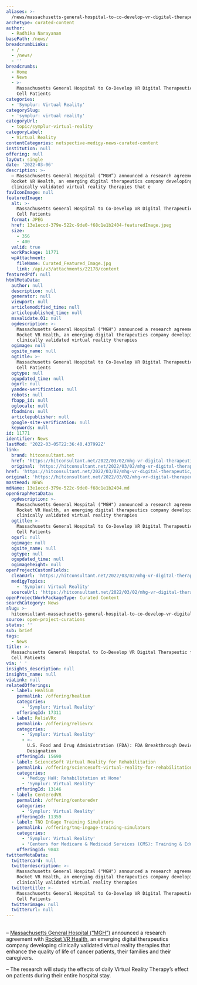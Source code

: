 ```yaml
---
aliases: >-
  /news/massachusetts-general-hospital-to-co-develop-vr-digital-therapeutic-for-stem-cell-patients
archetype: curated-content
author:
  - Radhika Narayanan
basePath: /news/
breadcrumbLinks:
  - /
  - /news/
  - ''
breadcrumbs:
  - Home
  - News
  - >-
    Massachusetts General Hospital to Co-Develop VR Digital Therapeutic for Stem
    Cell Patients
categories:
  - 'Symplur: Virtual Reality'
categorySlug:
  - 'symplur: virtual reality'
categoryUrl:
  - topic/symplur-virtual-reality
categoryLabel:
  - Virtual Reality
contentCategories: netspective-medigy-news-curated-content
institution: null
offering: null
layOut: single
date: '2022-03-06'
description: >-
  – Massachusetts General Hospital (“MGH”) announced a research agreement with
  Rocket VR Health, an emerging digital therapeutics company developing
  clinically validated virtual reality therapies that e
favIconImage: null
featuredImage:
  alt: >-
    Massachusetts General Hospital to Co-Develop VR Digital Therapeutic for Stem
    Cell Patients
  format: JPEG
  href: 13e1eccd-379e-522c-9de0-f68c1e1b2404-featuredImage.jpeg
  size:
    - 356
    - 400
  valid: true
  workPackage: 11771
  wpAttachment:
    fileName: Curated_Featured_Image.jpg
    link: /api/v3/attachments/22178/content
featuredPdf: null
htmlMetaData:
  author: null
  description: null
  generator: null
  viewport: null
  articlemodified_time: null
  articlepublished_time: null
  msvalidate.01: null
  ogdescription: >-
    Massachusetts General Hospital ("MGH") announced a research agreement with
    Rocket VR Health, an emerging digital therapeutics company developing
    clinically validated virtual reality therapies
  ogimage: null
  ogsite_name: null
  ogtitle: >-
    Massachusetts General Hospital to Co-Develop VR Digital Therapeutic for Stem
    Cell Patients
  ogtype: null
  ogupdated_time: null
  ogurl: null
  yandex-verification: null
  robots: null
  fbapp_id: null
  oglocale: null
  fbadmins: null
  articlepublisher: null
  google-site-verification: null
  keywords: null
id: 11771
identifier: News
lastMod: '2022-03-05T22:36:40.437992Z'
link:
  brand: hitconsultant.net
  href: 'https://hitconsultant.net/2022/03/02/mhg-vr-digital-therapeutic/'
  original: 'https://hitconsultant.net/2022/03/02/mhg-vr-digital-therapeutic/'
href: 'https://hitconsultant.net/2022/03/02/mhg-vr-digital-therapeutic/'
original: 'https://hitconsultant.net/2022/03/02/mhg-vr-digital-therapeutic/'
mastHead: NEWS
mdName: 13e1eccd-379e-522c-9de0-f68c1e1b2404.md
openGraphMetaData:
  ogdescription: >-
    Massachusetts General Hospital ("MGH") announced a research agreement with
    Rocket VR Health, an emerging digital therapeutics company developing
    clinically validated virtual reality therapies
  ogtitle: >-
    Massachusetts General Hospital to Co-Develop VR Digital Therapeutic for Stem
    Cell Patients
  ogurl: null
  ogimage: null
  ogsite_name: null
  ogtype: null
  ogupdated_time: null
  ogimageheight: null
openProjectCustomFields:
  cleanUrl: 'https://hitconsultant.net/2022/03/02/mhg-vr-digital-therapeutic/'
  medigyTopics:
    - 'Symplur: Virtual Reality'
  sourceUrl: 'https://hitconsultant.net/2022/03/02/mhg-vr-digital-therapeutic/'
openProjectWorkPackageType: Curated Content
searchCategory: News
slug: >-
  hitconsultant-massachusetts-general-hospital-to-co-develop-vr-digital-therapeutic-for-stem-cell-patients
source: open-project-curations
status: ''
sub: brief
tags:
  - News
title: >-
  Massachusetts General Hospital to Co-Develop VR Digital Therapeutic for Stem
  Cell Patients
via: ' '
insights_description: null
insights_name: null
viaLink: null
relatedOfferings:
  - label: Healium
    permalink: /offering/healium
    categories:
      - 'Symplur: Virtual Reality'
    offeringId: 17311
  - label: RelieVRx
    permalink: /offering/relievrx
    categories:
      - 'Symplur: Virtual Reality'
      - >-
        U.S. Food and Drug Administration (FDA): FDA Breakthrough Device
        Designation
    offeringId: 15690
  - label: ScienceSoft Virtual Reality for Rehabilitation
    permalink: /offering/sciencesoft-virtual-reality-for-rehabilitation
    categories:
      - 'Medigy HaH: Rehabilitation at Home'
      - 'Symplur: Virtual Reality'
    offeringId: 13146
  - label: CenteredVR
    permalink: /offering/centeredvr
    categories:
      - 'Symplur: Virtual Reality'
    offeringId: 11359
  - label: TNQ InGage Training Simulators
    permalink: /offering/tnq-ingage-training-simulators
    categories:
      - 'Symplur: Virtual Reality'
      - 'Centers for Medicare & Medicaid Services (CMS): Training & Education'
    offeringId: 9843
twitterMetaData:
  twittercard: null
  twitterdescription: >-
    Massachusetts General Hospital ("MGH") announced a research agreement with
    Rocket VR Health, an emerging digital therapeutics company developing
    clinically validated virtual reality therapies
  twittertitle: >-
    Massachusetts General Hospital to Co-Develop VR Digital Therapeutic for Stem
    Cell Patients
  twitterimage: null
  twitterurl: null
---
```

<p><br>– <a href="https://www.massgeneral.org/">Massachusetts General Hospital (“MGH”)</a> announced a research agreement with <a href="https://www.rocketvr.health/">Rocket VR Health</a>, an emerging digital therapeutics company developing clinically validated virtual reality therapies that enhance the quality of life of cancer patients, their families and their caregivers.</p><p>– The research will study the effects of daily Virtual Reality Therapy’s effect on patients during their entire hospital stay.</p>
